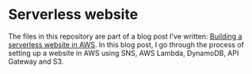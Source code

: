 # Serverless website
The files in this repository are part of a blog post I've written: [Building a serverless website in AWS](https://sanderknape.com/2017/05/building-a-serverless-website-in-aws/). In this blog post, I go through the process of setting up a website in AWS using SNS, AWS Lambda, DynamoDB, API Gateway and S3.
